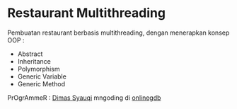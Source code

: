 # Restaurant Multithreading
Pembuatan restaurant berbasis multithreading,
dengan menerapkan konsep OOP :

- Abstract
- Inheritance
- Polymorphism
- Generic Variable
- Generic Method

PrOgrAmmeR : [Dimas Syauqi] mngoding di [onlinegdb][df1]

   [Dimas Syauqi]: <http://instagram.com/syaauqqii>
   [df1]: <https://www.onlinegdb.com/>
